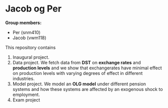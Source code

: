# Jacob og Per

**Group members:**
- Per (snm410)
- Jacob (vwm118)

This repository contains  
1. Inaugural project. 
2. Data project. We fetch data from **DST** on **exchange rates** and **production levels** and we show that exchangerates have minimal effect on production levels with varying degrees of effect in different industries.
3. Model project. We model an **OLG model** under different pension systems and how these systems are affected by an exogenous shock to employment.
4. Exam project 
